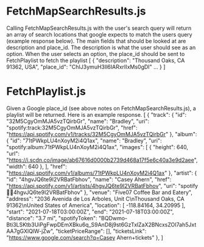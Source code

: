# FetchMapSearchResults.js
Calling FetchMapSearchResults.js with the user's search query will return an array of search locations 
that google expects to match the users query (example response below). The main fields that should be looked at are description
and place_id. The description is what the user should see as an option. When the user selects an 
option, the place_id should be sent to FetchPlaylist to fetch the playlist
[
    {
        "description": "Thousand Oaks, CA 91362, USA",
        "place_id": "ChIJ3ymuH3Il6IARxrIIxMs0gDI"
        ...
    }
]

# FetchPlaylist.js
Given a Google place_id (see above notes on FetchMapSearchResults.js), a playlist will be returned.
Here is an example response.
[
    {
        "track": {
            "id": "32M5CgyOmMJA5vzTQirbGr",
            "name": "Bradley",
            "uri": "spotify:track:32M5CgyOmMJA5vzTQirbGr",
            "href": "https://api.spotify.com/v1/tracks/32M5CgyOmMJA5vzTQirbGr"
        },
        "album": {
            "id": "71tPWkpLU4nXoyM2i4Q1ax",
            "name": "Bradley",
            "uri": "spotify:album:71tPWkpLU4nXoyM2i4Q1ax",
            "images": [
                {
                    "height": 640,
                    "url": "https://i.scdn.co/image/ab67616d0000b2739d468a17f5e6c40a3e9d2aee",
                    "width": 640
                },
            ],
            "href": "https://api.spotify.com/v1/albums/71tPWkpLU4nXoyM2i4Q1ax"
        },
        "artist": {
            "id": "4hgvJQ6te9I2VRBatFbhov",
            "name": "Casey Ahern",
            "href": "https://api.spotify.com/v1/artists/4hgvJQ6te9I2VRBatFbhov",
            "uri": "spotify:artist:4hgvJQ6te9I2VRBatFbhov"
        },
        "venue": "Five07 Coffee Bar and Eatery",
        "address": "2036 Avenida de Los Arboles, Unit C\nThousand Oaks, CA 91362\nUnited States of America",
        "location": [
            -118.84164,
            34.20995
        ],
        "start": "2021-07-18T03:00:00Z",
        "end": "2021-07-18T03:00:00Z",
        "distance": "3.7 mi",
        "spotifyToken": "BQDwmo-Bti3LSKtb3UiPgFwpDEmXBku6q_S9AnD8j9st6GzTxlZaX2BNcxsZOI7ah5JxtAA7gGXlQlW-jZw",
        "ticketPriceRange": [],
        "ticketsLink": "https://www.google.com/search?q=Casey Ahern+tickets"
    },
]